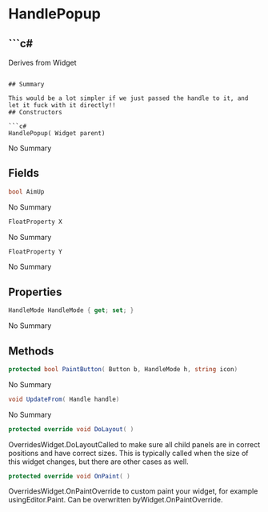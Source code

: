 # HandlePopup

## ```c#
Derives from Widget
```

## Summary

This would be a lot simpler if we just passed the handle to it, and let it fuck with it directly!!
## Constructors

```c#
HandlePopup( Widget parent) 
```
No Summary
## Fields

```c#
bool AimUp
```
No Summary
```c#
FloatProperty X
```
No Summary
```c#
FloatProperty Y
```
No Summary
## Properties

```c#
HandleMode HandleMode { get; set; } 
```
No Summary
## Methods

```c#
protected bool PaintButton( Button b, HandleMode h, string icon) 
```
No Summary
```c#
void UpdateFrom( Handle handle) 
```
No Summary
```c#
protected override void DoLayout( ) 
```
OverridesWidget.DoLayoutCalled to make sure all child panels are in correct positions and have correct sizes.
This is typically called when the size of this widget changes, but there are other cases as well.
```c#
protected override void OnPaint( ) 
```
OverridesWidget.OnPaintOverride to custom paint your widget, for example usingEditor.Paint. Can be overwritten byWidget.OnPaintOverride.
